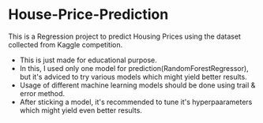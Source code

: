 # House-Price-Prediction

This is a Regression project to predict Housing Prices using the dataset collected from Kaggle competition.
* This is just made for educational purpose.
* In this, I used only one model for prediction(RandomForestRegressor), but it's adviced to try various models which might yield better results.
* Usage of different machine learning models should be done using trail & error method.
* After sticking a model, it's recommended to tune it's hyperpaarameters which might yield even better results.
